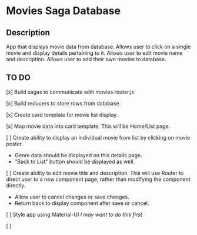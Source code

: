 # Movies Saga Database

## Description

App that displays movie data from database. Allows user to click on a single movie and display details pertaining to it. Allows user to edit movie name and description. Allows user to add their own movies to database.

## TO DO

[x] Build sagas to communicate with movies.router.js

[x] Build reducers to store rows from database.

[x] Create card template for movie list display.

[x] Map movie data into card template. This will be Home/List page.

[ ] Create ability to display an individual movie from list by clicking on movie poster.

- Genre data should be displayed on this details page.
- "Back to List" button should be displayed as well.

[ ] Create ability to edit movie title and description. This will use Router to direct user to a new component page, rather than modifying the component directly.

- Allow user to cancel changes or save changes.
- Return back to display component after save or cancel.

[ ] Style app using Material-UI _I may want to do this first_

[ ]
